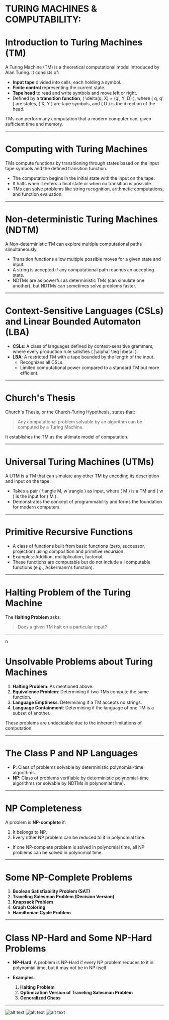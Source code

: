 # TURING MACHINES & COMPUTABILITY: 

# **Introduction to Turing Machines (TM)**  

A Turing Machine (TM) is a theoretical computational model introduced by Alan Turing. It consists of:  

- **Input tape** divided into cells, each holding a symbol.  
- **Finite control** representing the current state.  
- **Tape head** to read and write symbols and move left or right.  
- Defined by a **transition function**, \( \delta(q, X) = (q', Y, D) \), where \( q, q' \) are states, \( X, Y \) are tape symbols, and \( D \) is the direction of the head.  

TMs can perform any computation that a modern computer can, given sufficient time and memory.  

---

# **Computing with Turing Machines**  

TMs compute functions by transitioning through states based on the input tape symbols and the defined transition function.  

- The computation begins in the initial state with the input on the tape.  
- It halts when it enters a final state or when no transition is possible.  
- TMs can solve problems like string recognition, arithmetic computations, and function evaluation.  

---

# **Non-deterministic Turing Machines (NDTM)**  

A Non-deterministic TM can explore multiple computational paths simultaneously.  

- Transition functions allow multiple possible moves for a given state and input.  
- A string is accepted if any computational path reaches an accepting state.  
- NDTMs are as powerful as deterministic TMs (can simulate one another), but NDTMs can sometimes solve problems faster.  

---

# **Context-Sensitive Languages (CSLs) and Linear Bounded Automaton (LBA)**  

- **CSLs**: A class of languages defined by context-sensitive grammars, where every production rule satisfies \( |\alpha| \leq |\beta| \).  
- **LBA**: A restricted TM with a tape bounded by the length of the input.  
    - Recognizes all CSLs.  
    - Limited computational power compared to a standard TM but more efficient.  

---

# **Church's Thesis**  

Church's Thesis, or the Church-Turing Hypothesis, states that:  

> Any computational problem solvable by an algorithm can be computed by a Turing Machine.  

It establishes the TM as the ultimate model of computation.  

---

# **Universal Turing Machines (UTMs)**  

A UTM is a TM that can simulate any other TM by encoding its description and input on the tape.  

- Takes a pair \( \langle M, w \rangle \) as input, where \( M \) is a TM and \( w \) is the input for \( M \).  
- Demonstrates the concept of programmability and forms the foundation for modern computers.  

---

# **Primitive Recursive Functions**  

- A class of functions built from basic functions (zero, successor, projection) using composition and primitive recursion.  
- Examples: Addition, multiplication, factorial.  
- These functions are computable but do not include all computable functions (e.g., Ackermann's function).  

---

# **Halting Problem of the Turing Machine**  

The **Halting Problem** asks:  

> Does a given TM halt on a particular input?  

---
n
# **Unsolvable Problems about Turing Machines**  

1. **Halting Problem**: As mentioned above.  
2. **Equivalence Problem**: Determining if two TMs compute the same function.  
3. **Language Emptiness**: Determining if a TM accepts no strings.  
4. **Language Containment**: Determining if the language of one TM is a subset of another.  

These problems are undecidable due to the inherent limitations of computation.  

---

# **The Class P and NP Languages**  

- **P**: Class of problems solvable by deterministic polynomial-time algorithms.  
- **NP**: Class of problems verifiable by deterministic polynomial-time algorithms (or solvable by NDTMs in polynomial time).  

---

# **NP Completeness**  

A problem is **NP-complete** if:  

1. It belongs to NP.  
2. Every other NP problem can be reduced to it in polynomial time.  

- If one NP-complete problem is solved in polynomial time, all NP problems can be solved in polynomial time.  

---

# **Some NP-Complete Problems**  

1. **Boolean Satisfiability Problem (SAT)**  
2. **Traveling Salesman Problem (Decision Version)**  
3. **Knapsack Problem**  
4. **Graph Coloring**  
5. **Hamiltonian Cycle Problem**  

---

# **Class NP-Hard and Some NP-Hard Problems**  

- **NP-Hard**: A problem is NP-Hard if every NP problem reduces to it in polynomial time, but it may not be in NP itself.  
- **Examples**:  

  1. **Halting Problem**  
  2. **Optimization Version of Traveling Salesman Problem**  
  3. **Generalized Chess**  

---

![alt text](<Screenshot 2024-11-26 at 7.48.32 PM.png>)
![alt text](<Screenshot 2024-11-26 at 7.31.48 PM.png>)
![alt text](<Screenshot 2024-11-26 at 6.31.58 PM.png>)